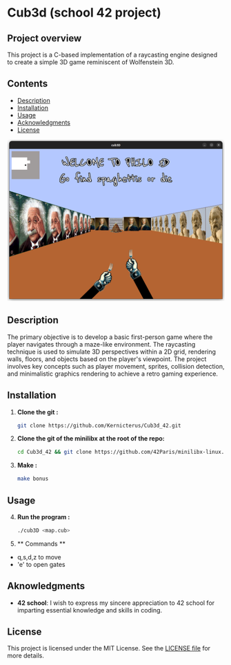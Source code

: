 # Cub3d (school 42 project)

## Project overview
This project is a C-based implementation of a raycasting engine designed to create a simple 3D game reminiscent of Wolfenstein 3D. 

## Contents

- [Description](#description)
- [Installation](#installation)
- [Usage](#usage)
- [Acknowledgments](#acknowledgments)
- [License](#license)

![Image1](screenshots/image.png)

## Description
The primary objective is to develop a basic first-person game where the player navigates through a maze-like environment. The raycasting technique is used to simulate 3D perspectives within a 2D grid, rendering walls, floors, and objects based on the player's viewpoint. The project involves key concepts such as player movement, sprites, collision detection, and minimalistic graphics rendering to achieve a retro gaming experience.

## Installation

1. **Clone the git :**
   ```bash
   git clone https://github.com/Kernicterus/Cub3d_42.git
   ```

2. **Clone the git of the minilibx at the root of the repo:**
   ```bash
   cd Cub3d_42 && git clone https://github.com/42Paris/minilibx-linux.git
   ```

3. **Make :**
   ```bash
   make bonus
   ```

## Usage

4. **Run the program :**
   ```bash
   ./cub3D <map.cub>
   ```

5. ** Commands **
- q,s,d,z to move
- 'e' to open gates

## Aknowledgments
- **42 school**: I wish to express my sincere appreciation to 42 school for imparting essential knowledge and skills in coding. 

## License
This project is licensed under the MIT License. See the [LICENSE file](LICENSE.md) for more details.

